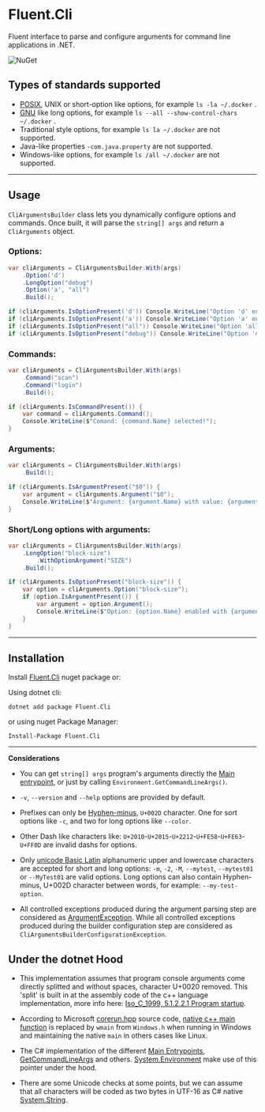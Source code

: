 # Fluent.Cli

Fluent interface to parse and configure arguments for command line applications in .NET.

![NuGet](https://img.shields.io/nuget/v/Fluent.Cli.svg)

## Types of standards supported

* [POSIX](https://pubs.opengroup.org/onlinepubs/9699919799/basedefs/V1_chap12.html), UNIX  or  short-option like options, for example `ls -la ~/.docker` .
* [GNU](https://www.gnu.org/software/libc/manual/html_node/Argument-Syntax.html) like long options, for example `ls --all --show-control-chars ~/.docker` .
* Traditional style options, for example `ls la ~/.docker` are not supported.
* Java-like properties `-com.java.property` are not supported.
* Windows-like options, for example `ls /all ~/.docker` are not supported.

---

## Usage
`CliArgumentsBuilder` class lets you dynamically configure options and commands. Once built, it will parse the `string[] args` and return a `CliArguments` object.


### Options:
```c#
var cliArguments = CliArgumentsBuilder.With(args)
    .Option('d')
    .LongOption("debug")
    .Option('a', "all")
    .Build();

if (cliArguments.IsOptionPresent('d')) Console.WriteLine("Option 'd' enabled!");
if (cliArguments.IsOptionPresent('a')) Console.WriteLine("Option 'a' enabled!");
if (cliArguments.IsOptionPresent("all")) Console.WriteLine("Option 'all' enabled!");
if (cliArguments.IsOptionPresent("debug")) Console.WriteLine("Option 'debug' enabled!");

```
### Commands:

```c#
var cliArguments = CliArgumentsBuilder.With(args)
    .Command("scan")
    .Command("login")
    .Build();

if (cliArguments.IsCommandPresent()) {
    var command = cliArguments.Command();
    Console.WriteLine($"Comand: {command.Name} selected!");
}
```
### Arguments:
```c#
var cliArguments = CliArgumentsBuilder.With(args)
    .Build();

if (cliArguments.IsArgumentPresent("$0")) {
    var argument = cliArguments.Argument("$0");
    Console.WriteLine($"Argument: {argument.Name} with value: {argument.Value}")
}
```
### Short/Long options with arguments:
```c#
var cliArguments = CliArgumentsBuilder.With(args)
    .LongOption("block-size")
        .WithOptionArgument("SIZE")
    .Build();

if (cliArguments.IsOptionPresent("block-size")) {
    var option = cliArguments.Option("block-size");
    if (option.IsArgumentPresent()) {
        var argument = option.Argument();
        Console.WriteLine($"Option: {option.Name} enabled with {argument.Name} value: {argument.Value}");
    }
}
```

---

## Installation

Install [Fluent.Cli](https://www.nuget.org/packages/Fluent.Cli/) nuget package or:

Using dotnet cli:

```
dotnet add package Fluent.Cli
```

or using nuget Package Manager:

```
Install-Package Fluent.Cli
```

---

**Considerations**

* You can get `string[] args` program's arguments directly the [Main entrypoint](https://docs.microsoft.com/en-us/dotnet/csharp/fundamentals/program-structure/main-command-line#:~:text=The%20Main%20method%20is%20the,point%20in%20a%20C%23%20program.), or just by calling `Environment.GetCommandLineArgs()`.

* `-v`, `--version` and `--help` options are provided by default.

* Prefixes can only be [Hyphen-minus](https://en.wikipedia.org/wiki/Hyphen-minus), `U+002D` character. One for sort options like `-c`, and two for long options like `--color`.

* Other Dash like characters like: `U+2010`-`U+2015`-`U+2212`-`U+FE58`-`U+FE63`-`U+FF0D` are invalid dashs for options.

* Only [unicode Basic Latin](https://en.wikipedia.org/wiki/Basic_Latin_(Unicode_block)) alphanumeric upper and lowercase characters are accepted for short and long options: `-m`, `-2`, `-M`, `--mytest`, `--mytest01` or `--MyTest01` are valid options. Long options can also contain Hyphen-minus, U+002D character between words, for example: `--my-test-option`.

* All controlled exceptions produced during the argument parsing step are considered as [ArgumentException](https://docs.microsoft.com/es-mx/dotnet/api/system.argumentexception?view=net-6.0). While all controlled exceptions produced during the builder configuration step are considered as `CliArgumentsBuilderConfigurationException`.

## Under the dotnet Hood

* This implementation assumes that program console arguments come directly splitted and without spaces, character U+0020 removed. This 'split' is built in at the assembly code of the  c++ language implementation, more info here: [Iso_C_1999, 5.1.2.2.1 Program startup](https://www.dii.uchile.cl/~daespino/files/Iso_C_1999_definition.pdf).

* According to Microsoft [corerun.hpp](https://github.com/dotnet/runtime/blob/994d390c7cdc1f91b2b37235cf68605ead5d7c44/src/coreclr/hosts/corerun/corerun.hpp) source code, [native c++ main function](https://en.cppreference.com/w/cpp/language/main_function) is replaced by `wmain` from `Windows.h` when running in Windows and maintaining the native `main` in others cases like Linux.

*  The C# implementation of the different [Main Entrypoints](https://docs.microsoft.com/en-us/dotnet/csharp/fundamentals/program-structure/main-command-line#:~:text=The%20Main%20method%20is%20the,point%20in%20a%20C%23%20program.), [GetCommandLineArgs](https://source.dot.net/System.Private.CoreLib/R/84c2c7cb5c89246f.html) and others. 
[System.Environment](https://source.dot.net/#System.Private.CoreLib/src/System/Environment.CoreCLR.cs,84c2c7cb5c89246f,references) make use of this pointer under the hood. 

* There are some Unicode checks at some points, but we can assume that all characters will be coded as two bytes in UTF-16 as C# native [System.String](https://docs.microsoft.com/en-US/dotnet/api/system.string?view=net-6.0).

